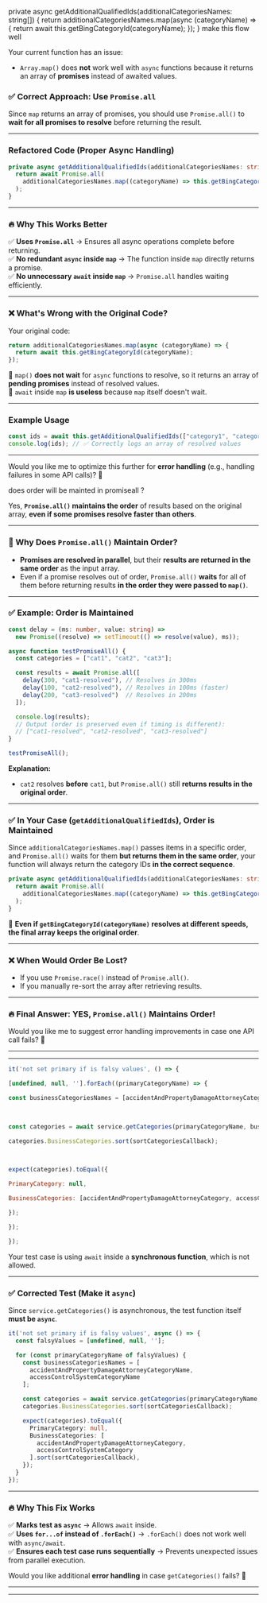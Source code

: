 
private async getAdditionalQualifiedIds(additionalCategoriesNames: string[]) { return additionalCategoriesNames.map(async (categoryName) => { return await this.getBingCategoryId(categoryName); }); } make this flow well

Your current function has an issue:

- `Array.map()` does **not** work well with `async` functions because it returns an array of **promises** instead of awaited values.

### **✅ Correct Approach: Use `Promise.all`**

Since `map` returns an array of promises, you should use `Promise.all()` to **wait for all promises to resolve** before returning the result.

---

### **Refactored Code (Proper Async Handling)**

```typescript
private async getAdditionalQualifiedIds(additionalCategoriesNames: string[]) {
  return await Promise.all(
    additionalCategoriesNames.map((categoryName) => this.getBingCategoryId(categoryName))
  );
}
```

---

### **🔥 Why This Works Better**

✅ **Uses `Promise.all`** → Ensures all async operations complete before returning.  
✅ **No redundant `async` inside `map`** → The function inside `map` directly returns a promise.  
✅ **No unnecessary `await` inside `map`** → `Promise.all` handles waiting efficiently.

---

### **❌ What's Wrong with the Original Code?**

Your original code:

```typescript
return additionalCategoriesNames.map(async (categoryName) => {
  return await this.getBingCategoryId(categoryName);
});
```

🔴 `map()` **does not wait** for `async` functions to resolve, so it returns an array of **pending promises** instead of resolved values.  
🔴 `await` inside `map` **is useless** because `map` itself doesn't wait.

---

### **Example Usage**

```typescript
const ids = await this.getAdditionalQualifiedIds(["category1", "category2"]);
console.log(ids); // ✅ Correctly logs an array of resolved values
```

---

Would you like me to optimize this further for **error handling** (e.g., handling failures in some API calls)? 🚀



does order will be mainted in promiseall ?



Yes, **`Promise.all()` maintains the order** of results based on the original array, **even if some promises resolve faster than others**.

---

### **🔹 Why Does `Promise.all()` Maintain Order?**

- **Promises are resolved in parallel**, but their **results are returned in the same order** as the input array.
- Even if a promise resolves out of order, `Promise.all()` **waits** for all of them before returning results **in the order they were passed to `map()`**.

---

### **✅ Example: Order is Maintained**

```typescript
const delay = (ms: number, value: string) => 
  new Promise((resolve) => setTimeout(() => resolve(value), ms));

async function testPromiseAll() {
  const categories = ["cat1", "cat2", "cat3"];

  const results = await Promise.all([
    delay(300, "cat1-resolved"), // Resolves in 300ms
    delay(100, "cat2-resolved"), // Resolves in 100ms (faster)
    delay(200, "cat3-resolved")  // Resolves in 200ms
  ]);

  console.log(results); 
  // Output (order is preserved even if timing is different):
  // ["cat1-resolved", "cat2-resolved", "cat3-resolved"]
}

testPromiseAll();
```

**Explanation:**

- `cat2` resolves **before** `cat1`, but `Promise.all()` still **returns results in the original order**.

---

### **✅ In Your Case (`getAdditionalQualifiedIds`), Order is Maintained**

Since `additionalCategoriesNames.map()` passes items in a specific order, and `Promise.all()` waits for them **but returns them in the same order**, your function will always return the category IDs **in the correct sequence**.

```typescript
private async getAdditionalQualifiedIds(additionalCategoriesNames: string[]) {
  return await Promise.all(
    additionalCategoriesNames.map((categoryName) => this.getBingCategoryId(categoryName))
  );
}
```

📌 **Even if `getBingCategoryId(categoryName)` resolves at different speeds, the final array keeps the original order**.

---

### **❌ When Would Order Be Lost?**

- If you use `Promise.race()` instead of `Promise.all()`.
- If you manually re-sort the array after retrieving results.

---

### **🔥 Final Answer: YES, `Promise.all()` Maintains Order!**

Would you like me to suggest error handling improvements in case one API call fails? 🚀



---
---


```js
it('not set primary if is falsy values', () => {

[undefined, null, ''].forEach((primaryCategoryName) => {

const businessCategoriesNames = [accidentAndPropertyDamageAttorneyCategoryName, accessControlSystemCategoryName];

  

const categories = await service.getCategories(primaryCategoryName, businessCategoriesNames);

categories.BusinessCategories.sort(sortCategoriesCallback);

  

expect(categories).toEqual({

PrimaryCategory: null,

BusinessCategories: [accidentAndPropertyDamageAttorneyCategory, accessControlSystemCategory].sort(sortCategoriesCallback),

});

});

});

```

Your test case is using `await` inside a **synchronous function**, which is not allowed.

---

### **✅ Corrected Test (Make it `async`)**

Since `service.getCategories()` is asynchronous, the test function itself **must be `async`**.

```typescript
it('not set primary if is falsy values', async () => {
  const falsyValues = [undefined, null, ''];

  for (const primaryCategoryName of falsyValues) {
    const businessCategoriesNames = [
      accidentAndPropertyDamageAttorneyCategoryName,
      accessControlSystemCategoryName
    ];

    const categories = await service.getCategories(primaryCategoryName, businessCategoriesNames);
    categories.BusinessCategories.sort(sortCategoriesCallback);

    expect(categories).toEqual({
      PrimaryCategory: null,
      BusinessCategories: [
        accidentAndPropertyDamageAttorneyCategory,
        accessControlSystemCategory
      ].sort(sortCategoriesCallback),
    });
  }
});
```

---

### **🔥 Why This Fix Works**

✅ **Marks test as `async`** → Allows `await` inside.  
✅ **Uses `for...of` instead of `.forEach()`** → `.forEach()` does not work well with `async/await`.  
✅ **Ensures each test case runs sequentially** → Prevents unexpected issues from parallel execution.

Would you like additional **error handling** in case `getCategories()` fails? 🚀




---
----

